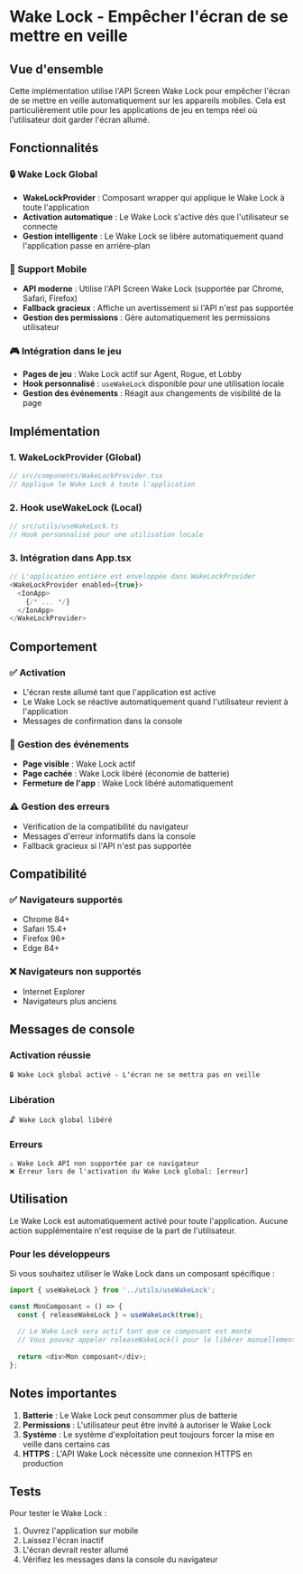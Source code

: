 # Wake Lock - Empêcher l'écran de se mettre en veille

## Vue d'ensemble

Cette implémentation utilise l'API Screen Wake Lock pour empêcher l'écran de se mettre en veille automatiquement sur les appareils mobiles. Cela est particulièrement utile pour les applications de jeu en temps réel où l'utilisateur doit garder l'écran allumé.

## Fonctionnalités

### 🔒 Wake Lock Global
- **WakeLockProvider** : Composant wrapper qui applique le Wake Lock à toute l'application
- **Activation automatique** : Le Wake Lock s'active dès que l'utilisateur se connecte
- **Gestion intelligente** : Le Wake Lock se libère automatiquement quand l'application passe en arrière-plan

### 📱 Support Mobile
- **API moderne** : Utilise l'API Screen Wake Lock (supportée par Chrome, Safari, Firefox)
- **Fallback gracieux** : Affiche un avertissement si l'API n'est pas supportée
- **Gestion des permissions** : Gère automatiquement les permissions utilisateur

### 🎮 Intégration dans le jeu
- **Pages de jeu** : Wake Lock actif sur Agent, Rogue, et Lobby
- **Hook personnalisé** : `useWakeLock` disponible pour une utilisation locale
- **Gestion des événements** : Réagit aux changements de visibilité de la page

## Implémentation

### 1. WakeLockProvider (Global)
```typescript
// src/components/WakeLockProvider.tsx
// Applique le Wake Lock à toute l'application
```

### 2. Hook useWakeLock (Local)
```typescript
// src/utils/useWakeLock.ts
// Hook personnalisé pour une utilisation locale
```

### 3. Intégration dans App.tsx
```typescript
// L'application entière est enveloppée dans WakeLockProvider
<WakeLockProvider enabled={true}>
  <IonApp>
    {/* ... */}
  </IonApp>
</WakeLockProvider>
```

## Comportement

### ✅ Activation
- L'écran reste allumé tant que l'application est active
- Le Wake Lock se réactive automatiquement quand l'utilisateur revient à l'application
- Messages de confirmation dans la console

### 🔄 Gestion des événements
- **Page visible** : Wake Lock actif
- **Page cachée** : Wake Lock libéré (économie de batterie)
- **Fermeture de l'app** : Wake Lock libéré automatiquement

### ⚠️ Gestion des erreurs
- Vérification de la compatibilité du navigateur
- Messages d'erreur informatifs dans la console
- Fallback gracieux si l'API n'est pas supportée

## Compatibilité

### ✅ Navigateurs supportés
- Chrome 84+
- Safari 15.4+
- Firefox 96+
- Edge 84+

### ❌ Navigateurs non supportés
- Internet Explorer
- Navigateurs plus anciens

## Messages de console

### Activation réussie
```
🔒 Wake Lock global activé - L'écran ne se mettra pas en veille
```

### Libération
```
🔓 Wake Lock global libéré
```

### Erreurs
```
⚠️ Wake Lock API non supportée par ce navigateur
❌ Erreur lors de l'activation du Wake Lock global: [erreur]
```

## Utilisation

Le Wake Lock est automatiquement activé pour toute l'application. Aucune action supplémentaire n'est requise de la part de l'utilisateur.

### Pour les développeurs

Si vous souhaitez utiliser le Wake Lock dans un composant spécifique :

```typescript
import { useWakeLock } from '../utils/useWakeLock';

const MonComposant = () => {
  const { releaseWakeLock } = useWakeLock(true);
  
  // Le Wake Lock sera actif tant que ce composant est monté
  // Vous pouvez appeler releaseWakeLock() pour le libérer manuellement
  
  return <div>Mon composant</div>;
};
```

## Notes importantes

1. **Batterie** : Le Wake Lock peut consommer plus de batterie
2. **Permissions** : L'utilisateur peut être invité à autoriser le Wake Lock
3. **Système** : Le système d'exploitation peut toujours forcer la mise en veille dans certains cas
4. **HTTPS** : L'API Wake Lock nécessite une connexion HTTPS en production

## Tests

Pour tester le Wake Lock :

1. Ouvrez l'application sur mobile
2. Laissez l'écran inactif
3. L'écran devrait rester allumé
4. Vérifiez les messages dans la console du navigateur 